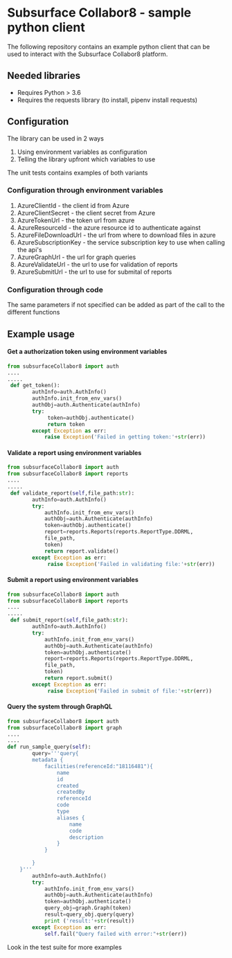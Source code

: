 # Subsurface Collabor8 - sample python client

The following repository contains an example python client that can be used to interact with the Subsurface Collabor8 platform.


## Needed libraries

* Requires Python  > 3.6
* Requires the requests library (to install, pipenv install requests)

## Configuration

The library can be used in 2 ways

1. Using environment variables as configuration
2. Telling the library upfront which variables to use

The unit tests contains examples of both variants

### Configuration through environment variables

1. AzureClientId - the client id from Azure
2. AzureClientSecret - the client secret from Azure
3. AzureTokenUrl - the token url from azure
4. AzureResourceId - the azure resource id to authenticate against
5. AzureFileDownloadUrl - the url from where to download files in azure
6. AzureSubscriptionKey - the service subscription key to use when calling the api's
7. AzureGraphUrl - the url for graph queries
8. AzureValidateUrl - the url to use for validation of reports
9. AzureSubmitUrl - the url to use for submital of reports

### Configuration through code

The same parameters if not specified can be added as part of the call to the different functions


## Example usage


#### Get a authorization token using environment variables

```python
from subsurfaceCollabor8 import auth
....
.....
 def get_token():
        authInfo=auth.AuthInfo() 
        authInfo.init_from_env_vars()
        authObj=auth.Authenticate(authInfo) 
        try:
             token=authObj.authenticate()
             return token
        except Exception as err:
            raise Exception('Failed in getting token:'+str(err)) 
```


#### Validate a report using environment variables

```python
from subsurfaceCollabor8 import auth
from subsurfaceCollabor8 import reports
....
.....
 def validate_report(self,file_path:str):
        authInfo=auth.AuthInfo()
        try:
            authInfo.init_from_env_vars()
            authObj=auth.Authenticate(authInfo) 
            token=authObj.authenticate()
            report=reports.Reports(reports.ReportType.DDRML,
            file_path,
            token)
            return report.validate()
        except Exception as err:
             raise Exception('Failed in validating file:'+str(err))  
```

#### Submit a report using environment variables

```python
from subsurfaceCollabor8 import auth
from subsurfaceCollabor8 import reports
....
.....
 def submit_report(self,file_path:str):
        authInfo=auth.AuthInfo()
        try:
            authInfo.init_from_env_vars()
            authObj=auth.Authenticate(authInfo) 
            token=authObj.authenticate()
            report=reports.Reports(reports.ReportType.DDRML,
            file_path,
            token)
            return report.submit()
        except Exception as err:
             raise Exception('Failed in submit of file:'+str(err))  
```


#### Query the system through GraphQL

```python
from subsurfaceCollabor8 import auth
from subsurfaceCollabor8 import graph
....
....
def run_sample_query(self):
        query='''query{
        metadata {
            facilities(referenceId:"18116481"){
                name
                id
                created
                createdBy
                referenceId
                code
                type
                aliases {
                    name
                    code
                    description
                }
            }
        
        }
    }'''
        authInfo=auth.AuthInfo()
        try:
            authInfo.init_from_env_vars()
            authObj=auth.Authenticate(authInfo) 
            token=authObj.authenticate()
            query_obj=graph.Graph(token)
            result=query_obj.query(query)
            print ('result:'+str(result))
        except Exception as err:
            self.fail("Query failed with error:"+str(err))
```




Look in the test suite for more examples
